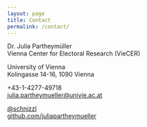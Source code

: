 ```yaml
---
layout: page
title: Contact
permalink: /contact/
---
```



<p>Dr. Julia Partheymüller<br/>
Vienna Center for Electoral Research (VieCER)<p/>

<p>University of Vienna<br/>
Kolingasse 14-16, 1090 Vienna<p/>

<p><i class="fas fa-phone-square"></i> +43-1-4277-49718<br/>
<i class="fas fa-envelope"></i>  <a href="mailto:julia.partheymueller@univie.ac.at"> julia.partheymueller@univie.ac.at</a><br/>

<p><i class="fab fa-twitter"></i><a href="https://twitter.com/schnizzl"> @schnizzl</a><br/>
<i class="fab fa-github"></i>  <a href="https://github.com/juliapartheymueller">github.com/juliapartheymueller</a><br/>
